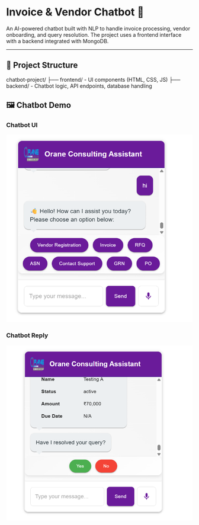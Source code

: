# Invoice & Vendor Chatbot 🤖

An AI-powered chatbot built with NLP to handle invoice processing, vendor onboarding, and query resolution. The project uses a frontend interface with a backend integrated with MongoDB.

---

## 📁 Project Structure
chatbot-project/
├── frontend/ - UI components (HTML, CSS, JS)
├── backend/ - Chatbot logic, API endpoints, database handling


## 🖼️ Chatbot Demo

### Chatbot UI
![Chatbot UI](assets/chatbot_ui.png)

### Chatbot Reply
![Chatbot Reply](assets/chatbot_reply.png)



